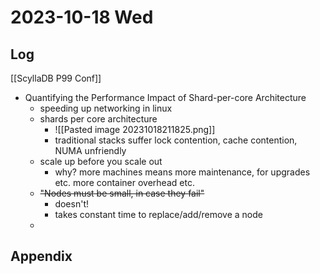 # 2023-10-18 Wed

## Log

[[ScyllaDB P99 Conf]]
+ Quantifying the Performance Impact of Shard-per-core Architecture
	+ speeding up networking in linux
	+ shards per core architecture
		+ ![[Pasted image 20231018211825.png]]
		+ traditional stacks suffer lock contention, cache contention, NUMA unfriendly
	+ scale up before you scale out
		+ why? more machines means more maintenance, for upgrades etc. more container overhead etc.
	+ ~~"Nodes must be small, in case they fail"~~
		+ doesn't!
		+ takes constant time to replace/add/remove a node
	+ 

## Appendix
